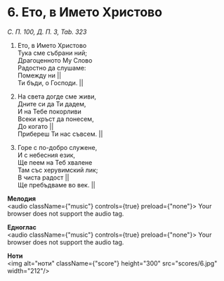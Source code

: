 # 6. Ето, в Името Христово  

*С. П. 100, Д. П. 3, Tab. 323*  

1. Ето, в Името Христово  
Тука сме събрани ний;  
Драгоценното Му Слово  
Радостно да слушаме:  
Помежду ни ||  
Ти бъди, о Господи. ||  

2. На света догде сме живи,  
Дните си да Ти дадем,  
И на Тебе покорливи  
Всеки кръст да понесем,  
До когато ||  
Прибереш Ти нас съвсем. ||  

3. Горе с по-добро служене,  
И с небесния език,  
Ще пеем на Теб хвалене  
Там със херувимский лик;  
В чиста радост ||  
Ще пребъдваме во век. ||  

__Мелодия__  
<audio className={"music"} controls={true} preload={"none"}><source src="mp3/6.mp3" type="audio/mpeg"/>
Your browser does not support the audio tag.
</audio>  

__Едноглас__  
<audio className={"music"} controls={true} preload={"none"}><source src="transp/6.mp3" type="audio/mpeg"/>
Your browser does not support the audio tag.
</audio>  

__Ноти__  
<img alt="ноти" className={"score"} height="300" src="scores/6.jpg" width="212"/>
